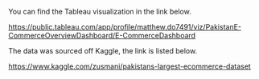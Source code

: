 You can find the Tableau visualization in the link below.

https://public.tableau.com/app/profile/matthew.do7491/viz/PakistanE-CommerceOverviewDashboard/E-CommerceDashboard

The data was sourced off Kaggle, the link is listed below.

https://www.kaggle.com/zusmani/pakistans-largest-ecommerce-dataset
